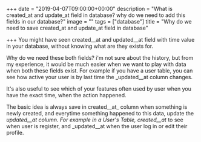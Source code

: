 +++
date = "2019-04-07T09:00:00+00:00"
description = "What is created_at and update_at field in database? why do we need to add this fields in our database?"
image = ""
tags = ["database"]
title = "Why do we need to save created_at and update_at field in database"

+++
You might have seen created__at and updated__at field with time value in your database, without knowing what are they exists for.

Why do we need these both fields? i'm not sure about the history, but from my experience, it would be much easier when we want to play with data when both these fields exist. For example if you have a user table, you can see how active your user is by last time the _updated__at column changes.

It's also useful to see which of your features often used by user when you have the exact time, when the action happened.

The basic idea is always save in created__at_ column when something is newly created, and everytime something happened to this data, update the _updated__at column. For example in a User's Table, created__at_ to see when user is register, and _updated__at when the user log in or edit their profile.